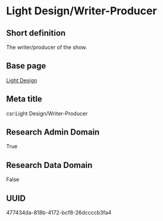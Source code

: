 # Light Design/Writer-Producer
## Short definition
The writer/producer of the show.
## Base page
[Light Design](https://github.com/EuroCRIS/CASRAI-Dictionairies/blob/main/Objects/Light%20Design.md)
## Meta title
csr:Light Design/Writer-Producer
## Research Admin Domain
True
## Research Data Domain
False
## UUID
477434da-818b-4172-bcf8-26dccccb3fa4
